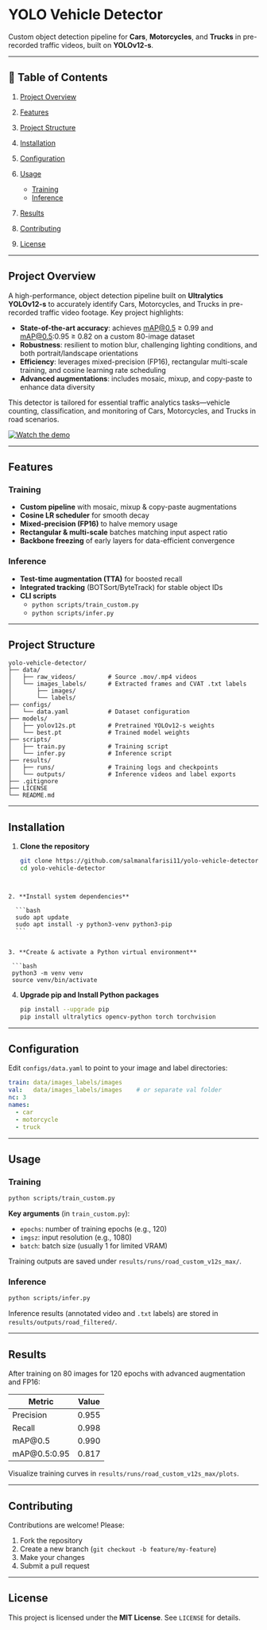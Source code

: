 # YOLO Vehicle Detector

Custom object detection pipeline for **Cars**, **Motorcycles**, and **Trucks** in pre-recorded traffic videos, built on **YOLOv12-s**.

---

## 🔗 Table of Contents

1. [Project Overview](#project-overview)
2. [Features](#features)
3. [Project Structure](#project-structure)
4. [Installation](#installation)
5. [Configuration](#configuration)
6. [Usage](#usage)

   * [Training](#training)
   * [Inference](#inference)
7. [Results](#results)
8. [Contributing](#contributing)
9. [License](#license)

---

## Project Overview

A high-performance, object detection pipeline built on **Ultralytics YOLOv12-s** to accurately identify Cars, Motorcycles, and Trucks in pre-recorded traffic video footage. Key project highlights:

* **State-of-the-art accuracy**: achieves mAP@0.5 ≥ 0.99 and mAP@0.5:0.95 ≥ 0.82 on a custom 80-image dataset
* **Robustness**: resilient to motion blur, challenging lighting conditions, and both portrait/landscape orientations
* **Efficiency**: leverages mixed-precision (FP16), rectangular multi-scale training, and cosine learning rate scheduling
* **Advanced augmentations**: includes mosaic, mixup, and copy-paste to enhance data diversity

This detector is tailored for essential traffic analytics tasks—vehicle counting, classification, and monitoring of Cars, Motorcycles, and Trucks in road scenarios.

[![Watch the demo](https://img.youtube.com/vi/VIDEO_ID/hqdefault.jpg)](https://youtube.com/shorts/HRZQ_QOSOSo?si=8rZVTkii-6SOsM9T)

---

## Features

### Training
- **Custom pipeline** with mosaic, mixup & copy-paste augmentations  
- **Cosine LR scheduler** for smooth decay  
- **Mixed-precision (FP16)** to halve memory usage  
- **Rectangular & multi-scale** batches matching input aspect ratio  
- **Backbone freezing** of early layers for data-efficient convergence  

### Inference
- **Test-time augmentation (TTA)** for boosted recall  
- **Integrated tracking** (BOTSort/ByteTrack) for stable object IDs  
- **CLI scripts**  
  - `python scripts/train_custom.py`  
  - `python scripts/infer.py`  



---

## Project Structure

```
yolo-vehicle-detector/
├── data/
│   ├── raw_videos/         # Source .mov/.mp4 videos
│   └── images_labels/      # Extracted frames and CVAT .txt labels
│       ├── images/
│       └── labels/
├── configs/
│   └── data.yaml           # Dataset configuration
├── models/
│   ├── yolov12s.pt         # Pretrained YOLOv12-s weights
│   └── best.pt             # Trained model weights
├── scripts/
│   ├── train.py            # Training script
│   └── infer.py            # Inference script
├── results/
│   ├── runs/               # Training logs and checkpoints
│   └── outputs/            # Inference videos and label exports
├── .gitignore
├── LICENSE
└── README.md
```

---

## Installation

1. **Clone the repository**  
   ```bash
   git clone https://github.com/salmanalfarisi11/yolo-vehicle-detector.git
   cd yolo-vehicle-detector
  ```
  

2. **Install system dependencies**  

    ```bash
    sudo apt update
    sudo apt install -y python3-venv python3-pip
    ```


3. **Create & activate a Python virtual environment**

   ```bash
   python3 -m venv venv
   source venv/bin/activate
   ```

4. **Upgrade pip and Install Python packages**

   ```bash
   pip install --upgrade pip
   pip install ultralytics opencv-python torch torchvision
   ```

---

## Configuration

Edit `configs/data.yaml` to point to your image and label directories:

```yaml
train: data/images_labels/images
val:   data/images_labels/images    # or separate val folder
nc: 3
names:
  - car
  - motorcycle
  - truck
```

---

## Usage

### Training

```bash
python scripts/train_custom.py
```

**Key arguments** (in `train_custom.py`):

* `epochs`: number of training epochs (e.g., 120)
* `imgsz`: input resolution (e.g., 1080)
* `batch`: batch size (usually 1 for limited VRAM)

Training outputs are saved under `results/runs/road_custom_v12s_max/`.

### Inference

```bash
python scripts/infer.py
```

Inference results (annotated video and `.txt` labels) are stored in `results/outputs/road_filtered/`.

---

## Results

After training on 80 images for 120 epochs with advanced augmentation and FP16:

| Metric        | Value |
| ------------- | ----- |
| Precision     | 0.955 |
| Recall        | 0.998 |
| mAP\@0.5      | 0.990 |
| mAP\@0.5:0.95 | 0.817 |

Visualize training curves in `results/runs/road_custom_v12s_max/plots`.

---

## Contributing

Contributions are welcome! Please:

1. Fork the repository
2. Create a new branch (`git checkout -b feature/my-feature`)
3. Make your changes
4. Submit a pull request

---

## License

This project is licensed under the **MIT License**. See `LICENSE` for details.
